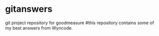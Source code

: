 # gitanswers
git project repository for goodmeasure
#this repository contains some of my best answers from Wyncode. 
